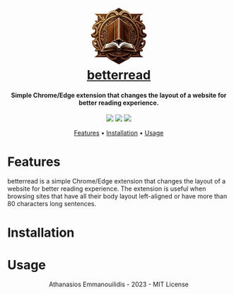 <h1 align="center">
  <br>
  <a href="https://github.com/athanasiosem/betterread">
  <img src="images/logo128.png"/><br/>
  betterread
  </a>
</h1>

<h4 align="center">Simple Chrome/Edge extension that changes the layout of a website for better reading experience.</h4>

<p align="center">
<a href="https://github.com/athanasiosem/betterread/blob/main/LICENSE"><img src="https://img.shields.io/badge/License-MIT-red.svg"></a>
<a href="https://github.com/athanasiosem/betterread/issues"><img src="https://img.shields.io/badge/contributions-welcome-brightgreen.svg?style=flat"></a>
<a href="https://github.com/athanasiosem/betterread/releases"><img src="https://img.shields.io/github/release/athanasiosem/betterread">
</p>

<p align="center">
  <a href="#features">Features</a> •
  <a href="#installation">Installation</a> •
  <a href="#usage">Usage</a>
</p>

# Features
betterread is a simple Chrome/Edge extension that changes the layout of a website for better reading experience. The extension is useful when browsing 
sites that have all their body layout left-aligned or have more than 80 characters long sentences. 

# Installation

# Usage


<div align="center">
Athanasios Emmanouilidis - 2023 - MIT License
</div>
